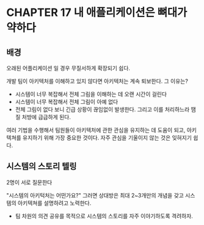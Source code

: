 # CHAPTER 17 내 애플리케이션은 뼈대가 약하다



## 배경

 오래된 어플리케이션 일 경우 무질서하게 확장되기 쉽다. 

개발 팀이 아키텍처를 이해하고 있지 않다면 아키텍처는 계속 퇴보한다. 그 이유는?

- 시스템이 너무 복잡해서 전체 그림을 이해하는 데 오랜 시간이 걸린다
- 시스템이 너무 복잡해서 전체 그림이 아예 없다
- 전체 그림이 없다 보니 긴급 상황이 끊임없이 발생한다. 그리고 이를 처리하느라 땜질 처방에 급급하게 된다.



여러 기법을 수행해서 팀원들이 아키텍처에 관한 관심을 유지하는 데 도움이 되고, 아키텍쳐를 유지하기 위해 가장 중요한 것이다. 자주 관심을 기울이지 않는 것은 잊혀지기 쉽다.



## 시스템의 스토리 텔링

2명이 서로 질문한다

"시스템의 아키턱처는 어떤가요?" 그러면 상대방은 최대 2~3개만의 개념을 갖고 시스템의 아키텍쳐를 설명하려고 노력한다.

- 팀 차원의 의견 공유를 목적으로 시스템의 스토리를 자주 이야기하도록 격려하자.

